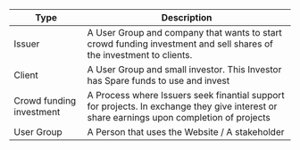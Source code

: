 | Type | Description |
|------|------|
| Issuer | A User Group and company that wants to start crowd funding investment and sell shares of the investment to clients. |
| Client | A User Group and small investor. This Investor has Spare funds to use and invest | 
| Crowd funding investment | A Process where Issuers seek finantial support for projects. In exchange they give interest or share earnings upon completion of projects |
| User Group | A Person that uses the Website / A stakeholder | 
